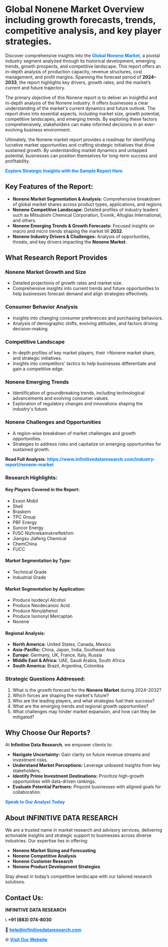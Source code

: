 <h1>Global Nonene Market Overview including growth forecasts, trends, competitive analysis, and key player strategies.</h1>
<p>
Discover comprehensive insights into the 
<a href="https://www.infinitivedataresearch.com/industry-report/nonene-market" rel="dofollow" style="color: #007BFF; text-decoration: none;"><strong>Global Nonene Market</strong></a>, a pivotal industry segment analyzed through its historical development, emerging trends, growth prospects, and competitive landscape. This report offers an in-depth analysis of production capacity, revenue structures, cost management, and profit margins. Spanning the forecast period of <strong>2024–2033</strong>, the report highlights key drivers, growth rates, and the market’s current and future trajectory.
</p>
<p>
The primary objective of this Nonene report is to deliver an insightful and in-depth analysis of the Nonene industry. It offers businesses a clear understanding of the market's current dynamics and future outlook. The report dives into essential aspects, including market size, growth potential, competitive landscapes, and emerging trends. By exploring these factors comprehensively, stakeholders can make informed decisions in an ever-evolving business environment.
</p>
<p>
Ultimately, the Nonene market report provides a roadmap for identifying lucrative market opportunities and crafting strategic initiatives that drive sustained growth. By understanding market dynamics and untapped potential, businesses can position themselves for long-term success and profitability.
</p>
<p>
<a href="https://www.infinitivedataresearch.com/request-sample/reportId=110117" style="color: #007BFF; text-decoration: none;"><strong>Explore Strategic Insights with the Sample Report Here</strong></a>
</p>

<h2>Key Features of the Report:</h2>
<ul>
<li><strong>Nonene Market Segmentation & Analysis:</strong> Comprehensive breakdown of global market shares across product types, applications, and regions.</li>
<li><strong>Nonene Competitive Landscape:</strong> Detailed profiles of industry leaders such as Mitsubishi Chemical Corporation, Evonik, Altuglas International, and others.</li>
<li><strong>Nonene Emerging Trends & Growth Forecasts:</strong> Focused insights on macro and micro trends shaping the market till <strong>2032</strong>.</li>
<li><strong>Nonene Industry Drivers & Challenges:</strong> Analysis of opportunities, threats, and key drivers impacting the <strong>Nonene Market</strong>.</li>
</ul>

<h2>What Research Report Provides</h2>
<h3>Nonene Market Growth and Size</h3>
<ul>
<li>Detailed projections of growth rates and market size.</li>
<li>Comprehensive insights into current trends and future opportunities to help businesses forecast demand and align strategies effectively.</li>
</ul>

<h3>Consumer Behavior Analysis</h3>
<ul>
<li>Insights into changing consumer preferences and purchasing behaviors.</li>
<li>Analysis of demographic shifts, evolving attitudes, and factors driving decision-making.</li>
</ul>

<h3>Competitive Landscape</h3>
<ul>
<li>In-depth profiles of key market players, their >Nonene market share, and strategic initiatives.</li>
<li>Insights into competitors' tactics to help businesses differentiate and gain a competitive edge.</li>
</ul>

<h3>Nonene Emerging Trends</h3>
<ul>
<li>Identification of groundbreaking trends, including technological advancements and evolving consumer values.</li>
<li>Exploration of regulatory changes and innovations shaping the industry's future.</li>
</ul>

<h3>Nonene Challenges and Opportunities</h3>
<ul>
<li>A region-wise breakdown of market challenges and growth opportunities.</li>
<li>Strategies to address risks and capitalize on emerging opportunities for sustained growth.</li>
</ul>
<p><strong>Read Full Analysis:</strong> <a href="https://www.infinitivedataresearch.com/industry-report/nonene-market" rel="dofollow" style="color: #007BFF; text-decoration: none;"><strong>https://www.infinitivedataresearch.com/industry-report/nonene-market</strong></a></p>
<h3>Research Highlights:</h3>
<h4>Key Players Covered in the Report:</h4>
<ul><li>Exxon Mobil</li><li>Shell</li><li>Braskem</li><li>TPC Group</li><li>PBF Energy</li><li>Suncor Energy</li><li>PJSC Nizhnekamskneftekhim</li><li>Jiangsu Jiafeng Chemical</li><li>ChemChina</li><li>FUCC</li></ul>
<h4>Market Segmentation by Type:</h4>
<ul><li>Technical Grade</li><li>Industrial Grade</li></ul>
<h4>Market Segmentation by Application:</h4>
<ul><li>Produce Isodecyl Alcohol</li><li>Produce Neodecanoic Acid</li><li>Produce Nonylphenol</li><li>Produce Isononyl Mercaptan</li><li>Nonene</li></ul>

<h4>Regional Analysis:</h4>
<ul>
<li><strong>North America:</strong> United States, Canada, Mexico</li>
<li><strong>Asia-Pacific:</strong> China, Japan, India, Southeast Asia</li>
<li><strong>Europe:</strong> Germany, UK, France, Italy, Russia</li>
<li><strong>Middle East & Africa:</strong> UAE, Saudi Arabia, South Africa</li>
<li><strong>South America:</strong> Brazil, Argentina, Colombia</li>
</ul>

<h3>Strategic Questions Addressed:</h3>
<ol>
<li>What is the growth forecast for the <strong>Nonene Market</strong> during 2024–2032?</li>
<li>Which forces are shaping the market's future?</li>
<li>Who are the leading players, and what strategies fuel their success?</li>
<li>What are the emerging trends and regional growth opportunities?</li>
<li>What challenges may hinder market expansion, and how can they be mitigated?</li>
</ol>

<h2>Why Choose Our Reports?</h2>
<p>At <strong>Infinitive Data Research</strong>, we empower clients to:</p>
<ul>
<li><strong>Navigate Uncertainty:</strong> Gain clarity on future revenue streams and investment risks.</li>
<li><strong>Understand Market Perceptions:</strong> Leverage unbiased insights from key stakeholders.</li>
<li><strong>Identify Prime Investment Destinations:</strong> Prioritize high-growth opportunities with data-driven rankings.</li>
<li><strong>Evaluate Potential Partners:</strong> Pinpoint businesses with aligned goals for collaboration.</li>
</ul>
<p><a href="https://www.infinitivedataresearch.com/industry-report/nonene-market" rel="dofollow" style="color: #007BFF; text-decoration: none;"><strong>Speak to Our Analyst Today</strong></a></p>

<h2>About INFINITIVE DATA RESEARCH</h2>
<p>We are a trusted name in market research and advisory services, delivering actionable insights and strategic support to businesses across diverse industries. Our expertise lies in offering:</p>
<ul>
<li><strong>Nonene Market Sizing and Forecasting</strong></li>
<li><strong>Nonene Competitive Analysis</strong></li>
<li><strong>Nonene Customer Research</strong></li>
<li><strong>Nonene Product Development Strategies</strong></li>
</ul>
<p>Stay ahead in today’s competitive landscape with our tailored research solutions.</p>

<h2>Contact Us:</h2>
<p><strong>INFINITIVE DATA RESEARCH</strong></p>
<p>📞 <strong>+91 (883) 074-8030</strong></p>
<p>📧 <strong><a href="mailto:help@infinitivedataresearch.com" style="color: #007BFF;">help@infinitivedataresearch.com</a></strong></p>
<p>🌐 <strong><a href="https://www.infinitivedataresearch.com" rel="dofollow" style="color: #007BFF;">Visit Our Website</a></strong></p>